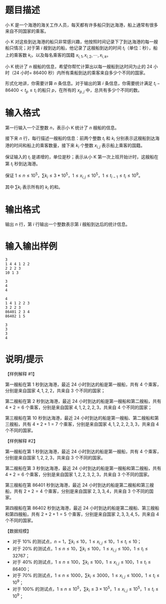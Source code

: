 # 题目描述

小 K 是一个海港的海关工作人员，每天都有许多船只到达海港，船上通常有很多来自不同国家的乘客。

小 K 对这些到达海港的船只非常感兴趣，他按照时间记录下了到达海港的每一艘船只情况；对于第 $i$ 艘到达的船，他记录了这艘船到达的时间 $t_i$（单位：秒），船上的乘客数 $k_i$，以及每名乘客的国籍 $x_{i,1}, x_{i,2},\cdots,x_{i,k}$。

小 K 统计了 $n$ 艘船的信息，希望你帮忙计算出以每一艘船到达时间为止的 $24$ 小时（$24$ 小时= $86400$ 秒）内所有乘船到达的乘客来自多少个不同的国家。

形式化地讲，你需要计算 $n$ 条信息。对于输出的第 $i$ 条信息，你需要统计满足 $t_i-86400<t_p \leq t_i$ 的船只 $p$，在所有的 $x_{p,j}$ 中，总共有多少个不同的数。

# 输入格式

第一行输入一个正整数 $n$，表示小 K 统计了 $n$ 艘船的信息。

接下来 $n$ 行，每行描述一艘船的信息：前两个整数 $t_i$ 和 $k_i$ 分别表示这艘船到达海港的时间和船上的乘客数量，接下来 $k_i$ 个整数 $x_{i,j}$ 表示船上乘客的国籍。

保证输入的 $t_i$ 是递增的，单位是秒；表示从小 K 第一次上班开始计时，这艘船在第 $t_i$ 秒到达海港。

保证 $1 \leq n \leq {10}^5$，$\sum{k_i} \leq 3*{10}^5$，$1 \leq x_{i,j} \leq {10}^5$，$1 \leq t_{i-1} \leq t_i \leq {10}^9$。

其中 $\sum{k_i}$ 表示所有的 $k_i$ 的和。

# 输出格式

输出 $n$ 行，第 $i$ 行输出一个整数表示第 $i$ 艘船到达后的统计信息。

# 输入输出样例

```input1
3
1 4 4 1 2 2
2 2 2 3
10 1 3
```

```output1
3
4
4

```

```input2
4
1 4 1 2 2 3
3 2 2 3
86401 2 3 4
86402 1 5
```

```output2
3
3
3
4
```

# 说明/提示

【样例解释 #1】

第一艘船在第 $1$ 秒到达海港，最近 $24$ 小时到达的船是第一艘船，共有 $4$ 个乘客，分别是来自国家 $4,1,2,2$，共来自 $3$ 个不同的国家；

第二艘船在第 $2$ 秒到达海港，最近 $24$ 小时到达的船是第一艘船和第二艘船，共有 $4+2=6$ 个乘客，分别是来自国家 $4,1,2,2,2,3$，共来自 $4$ 个不同的国家；

第三艘船在第 $10$ 秒到达海港，最近 $24$ 小时到达的船是第一艘船、第二艘船和第三艘船，共有 $4+2+1=7$ 个乘客，分别是来自国家 $4,1,2,2,2,3,3$，共来自 $4$ 个不同的国家。

【样例解释 #2】

第一艘船在第 $1$ 秒到达海港，最近 $24$ 小时到达的船是第一艘船，共有 $4$ 个乘客，分别是来自国家 $1,2,2,3$，共来自 $3$ 个不同的国家。

第二艘船在第 $3$ 秒到达海港，最近 $24$ 小时到达的船是第一艘船和第二艘船，共有 $4+2=6$ 个乘客，分别是来自国家 $1,2,2,3,2,3$，共来自 $3$ 个不同的国家。

第三艘船在第 $86401$ 秒到达海港，最近 $24$ 小时到达的船是第二艘船和第三艘船，共有 $2+2=4$ 个乘客，分别是来自国家 $2,3,3,4$，共来自 $3$ 个不同的国家。

第四艘船在第 $86402$ 秒到达海港，最近 $24$ 小时到达的船是第二艘船、第三艘船和第四艘船，共有 $2+2+1=5$ 个乘客，分别是来自国家 $2,3,3,4,5$，共来自 $4$ 个不同的国家。

【数据规模】

* 对于 $10 \%$ 的测试点，$n=1$，$\sum k_i \leq 10$，$1 \leq x_{i,j} \leq 10$，$1 \leq t_i \leq 10$；
* 对于 $20 \%$ 的测试点，$1 \leq n \leq 10$，$\sum k_i \leq 100$，$1 \leq x_{i,j} \leq 100$，$1 \leq t_i \leq 32767$；
* 对于 $40 \%$ 的测试点，$1 \leq n \leq 100$，$\sum k_i \leq 100$，$1 \leq x_{i,j} \leq 100$，$1 \leq t_i \leq 86400$；
* 对于 $70 \%$ 的测试点，$1 \leq n \leq 1000$，$\sum k_i \leq 3000$，$1 \leq x_{i,j} \leq 1000$，$1 \leq t_i \leq {10}^9$；
* 对于 $100 \%$ 的测试点，$1 \leq n \leq {10}^5$，$\sum k_i \leq 3 \times {10}^5$，$1 \leq x_{i,j} \leq {10}^5$，$1 \leq t_i \leq {10}^9$；
